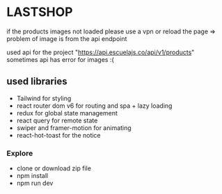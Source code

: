 # LASTSHOP

if the products images not loaded please use a vpn or reload the page => problem of image is from the api endpoint

used api for the project "https://api.escuelajs.co/api/v1/products"
sometimes api has error for images :(

## used libraries

- Tailwind for styling
- react router dom v6 for routing and spa + lazy loading
- redux for global state management
- react query for remote state
- swiper and framer-motion for animating
- react-hot-toast for the notice

### Explore

- clone or download zip file
- npm install
- npm run dev
